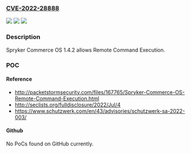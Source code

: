 ### [CVE-2022-28888](https://cve.mitre.org/cgi-bin/cvename.cgi?name=CVE-2022-28888)
![](https://img.shields.io/static/v1?label=Product&message=n%2Fa&color=blue)
![](https://img.shields.io/static/v1?label=Version&message=n%2Fa&color=blue)
![](https://img.shields.io/static/v1?label=Vulnerability&message=n%2Fa&color=brighgreen)

### Description

Spryker Commerce OS 1.4.2 allows Remote Command Execution.

### POC

#### Reference
- http://packetstormsecurity.com/files/167765/Spryker-Commerce-OS-Remote-Command-Execution.html
- http://seclists.org/fulldisclosure/2022/Jul/4
- https://www.schutzwerk.com/en/43/advisories/schutzwerk-sa-2022-003/

#### Github
No PoCs found on GitHub currently.

